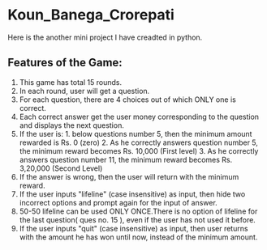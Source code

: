 # Koun_Banega_Crorepati

Here is the another mini project I have creadted in python.

## Features of the Game:

1. This game has total 15 rounds.
2. In each round, user will get a question.
3. For each question, there are 4 choices out of which ONLY one is correct.
4. Each correct answer get the user money corresponding to the question and displays the next question.
5. If the user is:
       1. below questions number 5, then the minimum amount rewarded is Rs. 0 (zero)
       2. As he correctly answers question number 5, the minimum reward becomes Rs. 10,000 (First level)
       3. As he correctly answers question number 11, the minimum reward becomes Rs. 3,20,000 (Second Level)
6. If the answer is wrong, then the user will return with the minimum reward.
7. If the user inputs "lifeline" (case insensitive) as input, then hide two incorrect options and prompt again for the input of answer.
8. 50-50 lifeline can be used ONLY ONCE.There is no option of lifeline for the last question( ques no. 15 ), even if the user has not used it before.
9. If the user inputs "quit" (case insensitive) as input, then user returns with the amount he has won until now, instead of the minimum amount.

            
            
            

